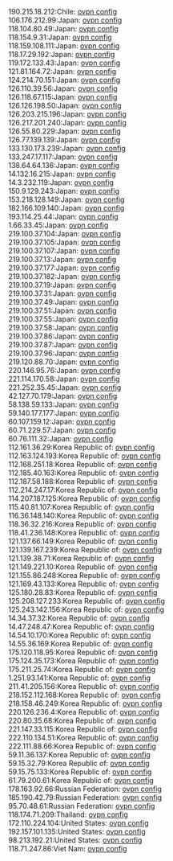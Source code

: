 190.215.18.212:Chile: [ovpn config](vpn/190_215_18_212.ovpn)  
106.176.212.99:Japan: [ovpn config](vpn/106_176_212_99.ovpn)  
118.104.80.49:Japan: [ovpn config](vpn/118_104_80_49.ovpn)  
118.154.9.31:Japan: [ovpn config](vpn/118_154_9_31.ovpn)  
118.159.108.111:Japan: [ovpn config](vpn/118_159_108_111.ovpn)  
118.17.29.192:Japan: [ovpn config](vpn/118_17_29_192.ovpn)  
119.172.133.43:Japan: [ovpn config](vpn/119_172_133_43.ovpn)  
121.81.164.72:Japan: [ovpn config](vpn/121_81_164_72.ovpn)  
124.214.70.151:Japan: [ovpn config](vpn/124_214_70_151.ovpn)  
126.110.39.56:Japan: [ovpn config](vpn/126_110_39_56.ovpn)  
126.118.67.115:Japan: [ovpn config](vpn/126_118_67_115.ovpn)  
126.126.198.50:Japan: [ovpn config](vpn/126_126_198_50.ovpn)  
126.203.215.196:Japan: [ovpn config](vpn/126_203_215_196.ovpn)  
126.217.201.240:Japan: [ovpn config](vpn/126_217_201_240.ovpn)  
126.55.80.229:Japan: [ovpn config](vpn/126_55_80_229.ovpn)  
126.77.139.139:Japan: [ovpn config](vpn/126_77_139_139.ovpn)  
133.130.173.239:Japan: [ovpn config](vpn/133_130_173_239.ovpn)  
133.247.17.117:Japan: [ovpn config](vpn/133_247_17_117.ovpn)  
138.64.64.136:Japan: [ovpn config](vpn/138_64_64_136.ovpn)  
14.132.16.215:Japan: [ovpn config](vpn/14_132_16_215.ovpn)  
14.3.232.119:Japan: [ovpn config](vpn/14_3_232_119.ovpn)  
150.9.129.243:Japan: [ovpn config](vpn/150_9_129_243.ovpn)  
153.218.128.149:Japan: [ovpn config](vpn/153_218_128_149.ovpn)  
182.166.109.140:Japan: [ovpn config](vpn/182_166_109_140.ovpn)  
193.114.25.44:Japan: [ovpn config](vpn/193_114_25_44.ovpn)  
1.66.33.45:Japan: [ovpn config](vpn/1_66_33_45.ovpn)  
219.100.37.104:Japan: [ovpn config](vpn/219_100_37_104.ovpn)  
219.100.37.105:Japan: [ovpn config](vpn/219_100_37_105.ovpn)  
219.100.37.107:Japan: [ovpn config](vpn/219_100_37_107.ovpn)  
219.100.37.13:Japan: [ovpn config](vpn/219_100_37_13.ovpn)  
219.100.37.177:Japan: [ovpn config](vpn/219_100_37_177.ovpn)  
219.100.37.182:Japan: [ovpn config](vpn/219_100_37_182.ovpn)  
219.100.37.19:Japan: [ovpn config](vpn/219_100_37_19.ovpn)  
219.100.37.31:Japan: [ovpn config](vpn/219_100_37_31.ovpn)  
219.100.37.49:Japan: [ovpn config](vpn/219_100_37_49.ovpn)  
219.100.37.51:Japan: [ovpn config](vpn/219_100_37_51.ovpn)  
219.100.37.55:Japan: [ovpn config](vpn/219_100_37_55.ovpn)  
219.100.37.58:Japan: [ovpn config](vpn/219_100_37_58.ovpn)  
219.100.37.86:Japan: [ovpn config](vpn/219_100_37_86.ovpn)  
219.100.37.87:Japan: [ovpn config](vpn/219_100_37_87.ovpn)  
219.100.37.96:Japan: [ovpn config](vpn/219_100_37_96.ovpn)  
219.120.88.70:Japan: [ovpn config](vpn/219_120_88_70.ovpn)  
220.146.95.76:Japan: [ovpn config](vpn/220_146_95_76.ovpn)  
221.114.170.58:Japan: [ovpn config](vpn/221_114_170_58.ovpn)  
221.252.35.45:Japan: [ovpn config](vpn/221_252_35_45.ovpn)  
42.127.70.179:Japan: [ovpn config](vpn/42_127_70_179.ovpn)  
58.138.59.133:Japan: [ovpn config](vpn/58_138_59_133.ovpn)  
59.140.177.177:Japan: [ovpn config](vpn/59_140_177_177.ovpn)  
60.107.159.12:Japan: [ovpn config](vpn/60_107_159_12.ovpn)  
60.71.229.57:Japan: [ovpn config](vpn/60_71_229_57.ovpn)  
60.76.111.32:Japan: [ovpn config](vpn/60_76_111_32.ovpn)  
112.161.36.29:Korea Republic of: [ovpn config](vpn/112_161_36_29.ovpn)  
112.163.124.193:Korea Republic of: [ovpn config](vpn/112_163_124_193.ovpn)  
112.168.251.18:Korea Republic of: [ovpn config](vpn/112_168_251_18.ovpn)  
112.185.40.163:Korea Republic of: [ovpn config](vpn/112_185_40_163.ovpn)  
112.187.58.188:Korea Republic of: [ovpn config](vpn/112_187_58_188.ovpn)  
112.214.247.17:Korea Republic of: [ovpn config](vpn/112_214_247_17.ovpn)  
114.207.187.125:Korea Republic of: [ovpn config](vpn/114_207_187_125.ovpn)  
115.40.81.107:Korea Republic of: [ovpn config](vpn/115_40_81_107.ovpn)  
116.36.148.140:Korea Republic of: [ovpn config](vpn/116_36_148_140.ovpn)  
118.36.32.216:Korea Republic of: [ovpn config](vpn/118_36_32_216.ovpn)  
118.41.236.148:Korea Republic of: [ovpn config](vpn/118_41_236_148.ovpn)  
121.137.66.149:Korea Republic of: [ovpn config](vpn/121_137_66_149.ovpn)  
121.139.167.239:Korea Republic of: [ovpn config](vpn/121_139_167_239.ovpn)  
121.139.38.71:Korea Republic of: [ovpn config](vpn/121_139_38_71.ovpn)  
121.149.221.10:Korea Republic of: [ovpn config](vpn/121_149_221_10.ovpn)  
121.155.86.248:Korea Republic of: [ovpn config](vpn/121_155_86_248.ovpn)  
121.169.43.133:Korea Republic of: [ovpn config](vpn/121_169_43_133.ovpn)  
125.180.28.83:Korea Republic of: [ovpn config](vpn/125_180_28_83.ovpn)  
125.208.127.233:Korea Republic of: [ovpn config](vpn/125_208_127_233.ovpn)  
125.243.142.156:Korea Republic of: [ovpn config](vpn/125_243_142_156.ovpn)  
14.34.37.32:Korea Republic of: [ovpn config](vpn/14_34_37_32.ovpn)  
14.47.248.47:Korea Republic of: [ovpn config](vpn/14_47_248_47.ovpn)  
14.54.10.170:Korea Republic of: [ovpn config](vpn/14_54_10_170.ovpn)  
14.55.36.169:Korea Republic of: [ovpn config](vpn/14_55_36_169.ovpn)  
175.120.118.95:Korea Republic of: [ovpn config](vpn/175_120_118_95.ovpn)  
175.124.35.173:Korea Republic of: [ovpn config](vpn/175_124_35_173.ovpn)  
175.211.25.74:Korea Republic of: [ovpn config](vpn/175_211_25_74.ovpn)  
1.251.93.141:Korea Republic of: [ovpn config](vpn/1_251_93_141.ovpn)  
211.41.205.156:Korea Republic of: [ovpn config](vpn/211_41_205_156.ovpn)  
218.152.112.168:Korea Republic of: [ovpn config](vpn/218_152_112_168.ovpn)  
218.158.46.249:Korea Republic of: [ovpn config](vpn/218_158_46_249.ovpn)  
220.126.236.4:Korea Republic of: [ovpn config](vpn/220_126_236_4.ovpn)  
220.80.35.68:Korea Republic of: [ovpn config](vpn/220_80_35_68.ovpn)  
221.147.33.115:Korea Republic of: [ovpn config](vpn/221_147_33_115.ovpn)  
222.110.134.51:Korea Republic of: [ovpn config](vpn/222_110_134_51.ovpn)  
222.111.88.66:Korea Republic of: [ovpn config](vpn/222_111_88_66.ovpn)  
59.11.36.137:Korea Republic of: [ovpn config](vpn/59_11_36_137.ovpn)  
59.15.32.79:Korea Republic of: [ovpn config](vpn/59_15_32_79.ovpn)  
59.15.75.133:Korea Republic of: [ovpn config](vpn/59_15_75_133.ovpn)  
61.79.200.61:Korea Republic of: [ovpn config](vpn/61_79_200_61.ovpn)  
178.163.92.66:Russian Federation: [ovpn config](vpn/178_163_92_66.ovpn)  
185.190.42.79:Russian Federation: [ovpn config](vpn/185_190_42_79.ovpn)  
95.70.48.61:Russian Federation: [ovpn config](vpn/95_70_48_61.ovpn)  
118.174.71.209:Thailand: [ovpn config](vpn/118_174_71_209.ovpn)  
172.110.224.104:United States: [ovpn config](vpn/172_110_224_104.ovpn)  
192.157.101.135:United States: [ovpn config](vpn/192_157_101_135.ovpn)  
98.213.192.21:United States: [ovpn config](vpn/98_213_192_21.ovpn)  
118.71.247.86:Viet Nam: [ovpn config](vpn/118_71_247_86.ovpn)  
